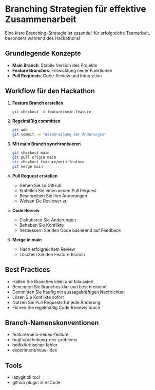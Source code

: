 # Branching Strategien für effektive Zusammenarbeit

Eine klare Branching-Strategie ist essentiell für erfolgreiche Teamarbeit, besonders während des Hackathons!

## Grundlegende Konzepte

- **Main Branch**: Stabile Version des Projekts
- **Feature Branches**: Entwicklung neuer Funktionen
- **Pull Requests**: Code-Review und Integration

## Workflow für den Hackathon

1. **Feature Branch erstellen**
   ```bash
   git checkout -b feature/mein-feature
   ```

2. **Regelmäßig committen**
   ```bash
   git add .
   git commit -m "Beschreibung der Änderungen"
   ```

3. **Mit main Branch synchronisieren**
   ```bash
   git checkout main
   git pull origin main
   git checkout feature/mein-feature
   git merge main
   ```

4. **Pull Request erstellen**
   - Gehen Sie zu GitHub
   - Erstellen Sie einen neuen Pull Request
   - Beschreiben Sie Ihre Änderungen
   - Weisen Sie Reviewer zu

5. **Code Review**
   - Diskutieren Sie Änderungen
   - Beheben Sie Konflikte
   - Verbessern Sie den Code basierend auf Feedback

6. **Merge in main**
   - Nach erfolgreichem Review
   - Löschen Sie den Feature Branch

## Best Practices

- Halten Sie Branches klein und fokussiert
- Benennen Sie Branches klar und beschreibend
- Committen Sie häufig mit aussagekräftigen Nachrichten
- Lösen Sie Konflikte sofort
- Nutzen Sie Pull Requests für jede Änderung
- Führen Sie regelmäßig Code Reviews durch

## Branch-Namenskonventionen

- feature/mein-neues-feature
- bugfix/behebung-des-problems
- hotfix/kritischer-fehler
- experiment/neue-idee

## Tools

- lazygit cli tool
- github plugin in VsCode
